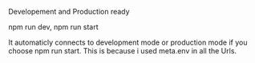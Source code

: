 Developement and Production ready

npm run dev,
npm run start

It automaticly connects to development
mode or production mode if you choose 
npm run start. This is because i used
meta.env in all the Urls.
